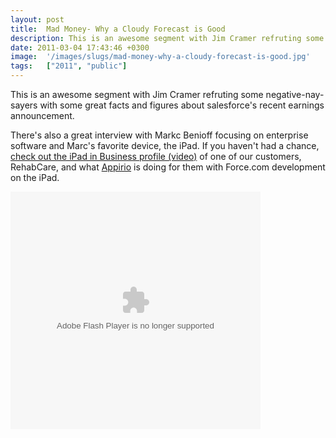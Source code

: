 ```yaml
---
layout: post
title:  Mad Money- Why a Cloudy Forecast is Good
description: This is an awesome segment with Jim Cramer refruting some negative-nay-sayers with some great facts and figures about salesforces recent earnings announcement. Theres also a great interview with Markc Benioff focusing on enterprise software and Marcs favorite device, the iPad. If you havent had a chance,  check out the iPad in Business profile (video) of one of our customers, RehabCare, and what Appirio is doing for them with Force.com development on the iPad.
date: 2011-03-04 17:43:46 +0300
image:  '/images/slugs/mad-money-why-a-cloudy-forecast-is-good.jpg'
tags:   ["2011", "public"]
---
```

<p>This is an awesome segment with Jim Cramer refruting some negative-nay-sayers with some great facts and figures about salesforce's recent earnings announcement.</p>
<p>There's also a great interview with Markc Benioff focusing on enterprise software and Marc's favorite device, the iPad. If you haven't had a chance, <a href="http://www.apple.com/ipad/business/profiles/rehabcare/" target="_blank">check out the iPad in Business profile (video)</a> of one of our customers, RehabCare, and what <a href="http://www.appirio.com" target="_blank">Appirio</a> is doing for them with Force.com development on the iPad.</p>
<object id="cnbcplayer" height="380" width="400" classid="clsid:D27CDB6E-AE6D-11cf-96B8-444553540000" codebase="http://download.macromedia.com/pub/shockwave/cabs/flash/swflash.cab#version=9,0,0,0" >
<param name="type" value="application/x-shockwave-flash"/>
<param name="allowfullscreen" value="true"/>
<param name="allowscriptaccess" value="always"/>
<param name="quality" value="best"/>
<param name="scale" value="noscale" />
<param name="wmode" value="transparent"/>
<param name="bgcolor" value="#000000"/>
<param name="salign" value="lt"/>
<param name="movie" value="http://plus.cnbc.com/rssvideosearch/action/player/id/1828208601/code/cnbcplayershare"/>
<embed name="cnbcplayer" PLUGINSPAGE="http://www.macromedia.com/go/getflashplayer" allowfullscreen="true" allowscriptaccess="always" bgcolor="#000000" height="380" width="400" quality="best" wmode="transparent" scale="noscale" salign="lt" src="http://plus.cnbc.com/rssvideosearch/action/player/id/1828208601/code/cnbcplayershare" type="application/x-shockwave-flash" />
</object>
